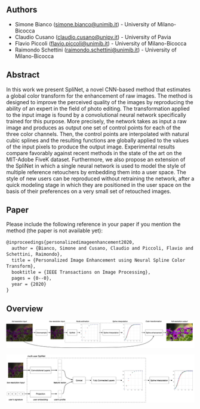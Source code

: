 ## Authors

- Simone Bianco ([simone.bianco@unimib.it](mailto:simone.bianco@disco.unimib.it)) - University of Milano-Bicocca<br>
- Claudio Cusano ([claudio.cusano@unipv.it](mailto:claudio.cusano@unipv.it)) - University of Pavia<br>
- Flavio Piccoli ([flavio.piccoli@unimib.it](mailto:flavio.piccoli@unimib.it)) - University of Milano-Bicocca<br>
- Raimondo Schettini ([raimondo.schettini@unimib.it](mailto:raimondo.schettini@unimib.it)) - University of Milano-Bicocca<br>

## Abstract
In this work we present SpliNet, a novel CNN-based method that estimates a global color transform for the enhancement of raw images. The method is designed to improve the perceived quality of the images by reproducing the ability of an expert in the field of photo editing.
The transformation applied to the input image is found by a convolutional neural network specifically trained for this purpose. More precisely, the network takes as input a raw
image and produces as output one set of control points for each of the three color channels. Then, the control points are interpolated with natural cubic splines and the resulting functions are globally applied to the values of the input pixels to produce the output image.
Experimental results compare favorably against recent methods in the state of the art on the MIT-Adobe FiveK dataset.
Furthermore, we also propose an extension of the SpliNet in which a single neural network is used to model the style of multiple reference retouchers by embedding them into a user space.  The style of new users can be reproduced without retraining the network, after a quick modeling stage in which they are positioned in the user space on the basis of their preferences on a very small set of retouched images.

## Paper

Please include the following reference in your paper if you mention the method (the paper is not available yet):

```
@inproceedings{personalizedimageenhancement2020,
  author = {Bianco, Simone and Cusano, Claudio and Piccoli, Flavio and Schettini, Raimondo},
  title = {Personalized Image Enhancement using Neural Spline Color Transform},
  booktitle = {IEEE Transactions on Image Processing},
  pages = {0--0},
  year = {2020}
}
```

## Overview

![pipeline single user](https://raw.githubusercontent.com/dros1986/neural_spline_enhancement/master/docs/pipe_single.png)

![pipeline adaptation](https://raw.githubusercontent.com/dros1986/neural_spline_enhancement/master/docs/pipe_multi.png)
